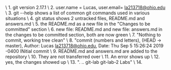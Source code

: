 \\ 1. git version 2.17.1
\\ 2. user.name = Lucas, user.email= la213718@ohio.edu
\\ 3. git --help shows a list of common git commands used in various situations
\\ 4. git status shows 2 untracked files, README.md and answers.md
\\ 5. the README.md as a new file in the "Changes to be committed" section
\\ 6. new file: README.md and new file: answers.md in the changes to be committed section, both are now green
\\ 7. "Nothing to commit, working tree clean"
\\ 8. "commit (numbers and letters), (HEAD -> master), Author: Lucas <la213718@ohio.edu>, Date: Thu Sep 5 15:26:24 2019 -0400 INitial commit
\\ 9. README.md and answers.md are added to the repository
\\ 10. They are not transferred over
\\ 11. An error shows up
\\ 12. yes, the changes showed up
\\ 13. ". .. git-lab git-lab-2 Labs"
\\ 14. 
